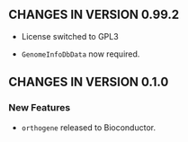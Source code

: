 ## CHANGES IN VERSION  0.99.2

* License switched to GPL3

* `GenomeInfoDbData` now required.

## CHANGES IN VERSION  0.1.0

### New Features

*   `orthogene` released to Bioconductor.

